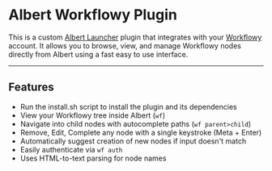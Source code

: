 # Albert Workflowy Plugin

This is a custom [Albert Launcher](https://albertlauncher.github.io/) plugin that integrates with your [Workflowy](https://workflowy.com/) account. It allows you to browse, view, and manage Workflowy nodes directly from Albert using a fast easy to use interface.

---

## Features

- Run the install.sh script to install the plugin and its dependencies
- View your Workflowy tree inside Albert (`wf`)
- Navigate into child nodes with autocomplete paths (`wf parent>child`)
- Remove, Edit, Complete any node with a single keystroke (Meta + Enter)
- Automatically suggest creation of new nodes if input doesn't match
- Easily authenticate via `wf auth`
- Uses HTML-to-text parsing for node names
